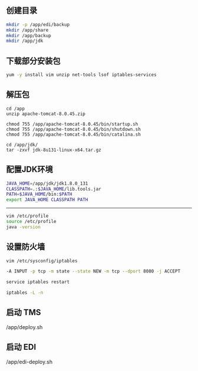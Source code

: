 ## 创建目录
```sh
mkdir -p /app/edi/backup
mkdir /app/share
mkdir /app/backup
mkdir /app/jdk
```

## 下载部分安装包
```sh
yum -y install vim unzip net-tools lsof iptables-services
```

## 解压包
```
cd /app
unzip apache-tomcat-8.0.45.zip 

chmod 755 /app/apache-tomcat-8.0.45/bin/startup.sh
chmod 755 /app/apache-tomcat-8.0.45/bin/shutdown.sh
chmod 755 /app/apache-tomcat-8.0.45/bin/catalina.sh

cd /app/jdk/
tar -zxvf jdk-8u131-linux-x64.tar.gz 
```

## 配置JDK环境
```sh
JAVA_HOME=/app/jdk/jdk1.8.0_131
CLASSPATH=.:$JAVA_HOME/lib.tools.jar
PATH=$JAVA_HOME/bin:$PATH
export JAVA_HOME CLASSPATH PATH
```
--- 
```sh
vim /etc/profile
source /etc/profile
java -version
```
## 设置防火墙

```sh
vim /etc/sysconfig/iptables

-A INPUT -p tcp -m state --state NEW -m tcp --dport 8080 -j ACCEPT

service iptables restart

iptables -L -n
```
## 启动 TMS

/app/deploy.sh

## 启动 EDI

/app/edi-deploy.sh